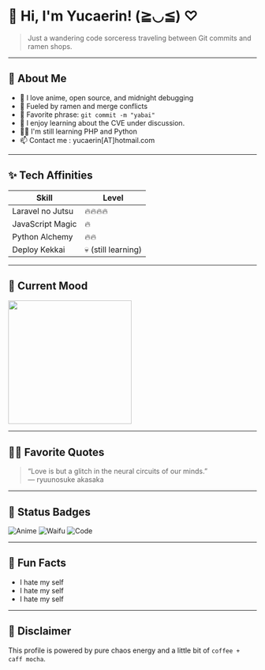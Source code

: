 # 🌸 Hi, I'm Yucaerin! (≧◡≦) ♡

> Just a wandering code sorceress traveling between Git commits and ramen shops.  

---

## 👘 About Me

- 🍥 I love anime, open source, and midnight debugging
- 🍡 Fueled by ramen and merge conflicts
- 💬 Favorite phrase: `git commit -m "yabai"`
- 💬 I enjoy learning about the CVE under discussion.
- 🧑‍🎓 I'm still learning PHP and Python
- 📫 Contact me : yucaerin[AT]hotmail.com

---

## ✨ Tech Affinities

| Skill            | Level         |
|------------------|---------------|
| Laravel no Jutsu | 🔥🔥🔥🔥         |
| JavaScript Magic | 🔥               |
| Python Alchemy   | 🔥🔥            |
| Deploy Kekkai    | 💀 (still learning)

---

## 💖 Current Mood

<img src="https://media.giphy.com/media/3oriO0OEd9QIDdllqo/giphy.gif" width="250"/>

---

## 🧙‍♀️ Favorite Quotes

> “Love is but a glitch in the neural circuits of our minds.”  
> — ryuunosuke akasaka

---

## 🎀 Status Badges

![Anime](https://img.shields.io/badge/Status-Otaku%20Mode%20On-pink)
![Waifu](https://img.shields.io/badge/Favorite%20Waifu-Shiina-orange)
![Code](https://img.shields.io/badge/Magic-Laravel%20%F0%9F%94%A5-red)

---

## 🧩 Fun Facts

- I hate my self
- I hate my self
- I hate my self

---

## 📢 Disclaimer

This profile is powered by pure chaos energy and a little bit of `coffee + caff mocha`.
